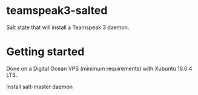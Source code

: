 # teamspeak3-salted
Salt state that will install a Teamspeak 3 daemon. 

# Getting started
Done on a Digital Ocean VPS (minimum requirements) with Xubuntu 16.0.4 LTS.

Install salt-master daemon
